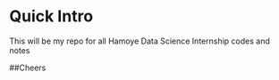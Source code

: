 # Quick Intro

This will be my repo for all Hamoye Data Science Internship codes and notes

##Cheers